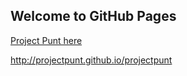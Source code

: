 ## Welcome to GitHub Pages

[Project Punt here](https://docs.google.com/spreadsheets/d/1kXDKm_UTyiFNz1S9MqhKXyeBAbkETfzwgHBFt5arg6g/edit#gid=0)







http://projectpunt.github.io/projectpunt
